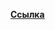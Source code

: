 **[Ссылка](https://docs.google.com/spreadsheets/d/1eFIDZ4ONoXRNWYKKv2xAMnU4feULppC6p80oE0GXClA/edit?usp=sharing)**
